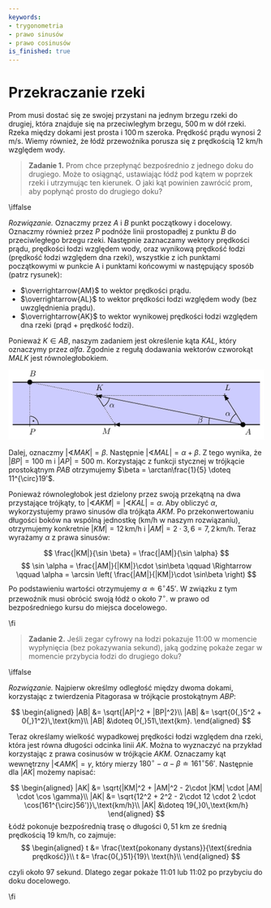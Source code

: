 ```yaml
---
keywords:
- trygonometria
- prawo sinusów
- prawo cosinusów
is_finished: true
---
```


# Przekraczanie rzeki

Prom musi dostać się ze swojej przystani na jednym brzegu rzeki do drugiej,
która znajduje się na przeciwległym brzegu, $500\,\text{m}$ w dół rzeki. Rzeka między dokami jest prosta i
$100\,\text{m}$ szeroka. Prędkość prądu wynosi $2\,\text{m}/\text{s}$.
Wiemy również, że łódź przewoźnika porusza się z prędkością
$12\ \text{km}/\text{h}$ względem wody.

> **Zadanie 1.** Prom chce przepłynąć bezpośrednio z jednego doku do drugiego. Może to osiągnąć, ustawiając łódź pod kątem w poprzek rzeki
i utrzymując ten kierunek. O jaki kąt powinien zawrócić prom, aby popłynąć prosto do drugiego doku?

\iffalse

*Rozwiązanie.* Oznaczmy przez $A$ i $B$ punkt początkowy i docelowy. Oznaczmy również przez $P$ podnóże linii prostopadłej z punktu
 $B$ do przeciwległego brzegu rzeki. Następnie zaznaczamy wektory prędkości prądu, prędkości łodzi względem wody,
oraz wynikową prędkość łodzi (prędkość łodzi względem dna rzeki), wszystkie z ich punktami początkowymi w punkcie A i punktami końcowymi w następujący sposób (patrz rysunek):

- $\overrightarrow{AM}$ to wektor prędkości prądu.
- $\overrightarrow{AL}$ to wektor prędkości łodzi względem wody (bez uwzględnienia prądu).
- $\overrightarrow{AK}$ to wektor wynikowej prędkości łodzi względem dna rzeki (prąd + prędkość łodzi).


Ponieważ $K\in AB$, naszym zadaniem jest określenie kąta $KAL$, który oznaczymy przez
$alfa$. Zgodnie z regułą dodawania wektorów czworokąt $MALK$ jest równoległobokiem.


![Przekraczanie rzeki.](math4you_00011.jpg)

Dalej, oznaczmy $\lvert \sphericalangle MAK \rvert = \beta$. Następnie $\lvert \sphericalangle MAL \rvert = \alpha + \beta$.
Z tego wynika, że $|BP|=100\ \text{m}$ i $|AP|=500\ \text{m}$. Korzystając z funkcji stycznej w trójkącie prostokątnym $PAB$ otrzymujemy $\beta = \arctan\frac{1}{5} \doteq 11^{\circ}19'$.


Ponieważ równoległobok jest dzielony przez swoją przekątną na dwa przystające trójkąty, to $\lvert \sphericalangle AKM \rvert= \lvert \sphericalangle KAL \rvert = \alpha$. Aby obliczyć $\alpha$, wykorzystujemy prawo sinusów dla trójkąta $AKM$. Po przekonwertowaniu długości boków na wspólną jednostkę (km/h w naszym rozwiązaniu), otrzymujemy konkretnie $|KM|=12\,\text{km/h}$ i $|AM|=2\cdot 3{,}6=7{,}2\,\text{km/h}$. Teraz wyrażamy $\alpha$ z prawa sinusów:


$$
\frac{|KM|}{\sin \beta} = \frac{|AM|}{\sin \alpha}
$$
$$
\sin \alpha = \frac{|AM|}{|KM|}\cdot \sin\beta \qquad \Rightarrow \qquad \alpha = \arcsin \left( \frac{|AM|}{|KM|}\cdot \sin\beta \right)
$$
Po podstawieniu wartości otrzymujemy  $\alpha \doteq 6^{\circ}45'$.  W związku z tym przewoźnik musi obrócić swoją łódź o około $7^{\circ}$.
w prawo od bezpośredniego kursu do miejsca docelowego.

\fi

>**Zadanie 2.** Jeśli zegar cyfrowy na łodzi pokazuje 11:00 w momencie wypłynięcia
>(bez pokazywania sekund), jaką godzinę pokaże zegar w momencie przybycia łodzi do drugiego doku?

\iffalse

*Rozwiązanie.* Najpierw określmy odległość między dwoma dokami, korzystając z twierdzenia Pitagorasa w trójkącie prostokątnym $ABP$:

$$
\begin{aligned}
|AB| &= \sqrt{|AP|^2 + |BP|^2}\\
|AB| &= \sqrt{0{,}5^2 + 0{,}1^2}\,\text{km}\\
|AB| &\doteq 0{,}51\,\text{km}.
\end{aligned}
$$

Teraz określamy wielkość wypadkowej prędkości łodzi względem dna rzeki, która jest równa długości odcinka linii $AK$. Można to wyznaczyć na przykład korzystając z prawa cosinusów w trójkącie $AKM$. Oznaczamy kąt wewnętrzny $\lvert \sphericalangle AMK \rvert =\gamma$, który mierzy $180^{\circ}-\alpha - \beta \doteq 161^{\circ}56'$.
Następnie dla $|AK|$ możemy napisać:


$$
\begin{aligned}
|AK| &= \sqrt{|KM|^2 + |AM|^2 - 2\cdot |KM| \cdot |AM| \cdot \cos \gamma}\\
|AK| &= \sqrt{12^2 + 2^2 - 2\cdot 12 \cdot 2 \cdot \cos(161^{\circ}56')}\,\text{km/h}\\
|AK| &\doteq 19{,}0\,\text{km/h}
\end{aligned}
$$
Łódź pokonuje bezpośrednią trasę o długości $0{,}51\ \text{km}$ ze średnią prędkością $19\ \text{km}/\text{h}$, co zajmuje:
$$
\begin{aligned}
t &= \frac{\text{pokonany dystans}}{\text{średnia prędkość}}\\
t &= \frac{0{,}51}{19}\ \text{h}\\
\end{aligned}
$$

czyli około 97 sekund. Dlatego zegar pokaże 11:01 lub 11:02 po przybyciu do doku docelowego.

\fi


